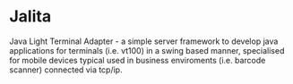 Jalita
======
Java Light Terminal Adapter - a simple server framework to develop java applications for terminals (i.e. vt100) in a swing based manner, specialised for mobile devices typical used in business enviroments (i.e. barcode scanner) connected via tcp/ip.

